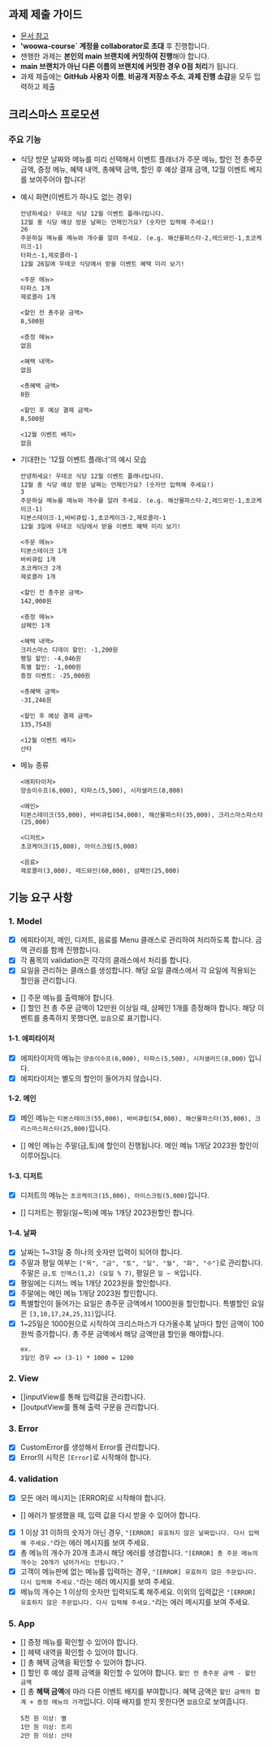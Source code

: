 ## 과제 제출 가이드 
- [문서 참고](https://docs.google.com/document/d/1cmg0VpPkuvdaetxwp4hnyyFC_G-1f2Gr8nIDYIWcKC8/preview)
- **'woowa-course` 계정을 collaborator로 초대** 후 진행합니다.
- 잰행한 과제는 **본인의 main 브랜치에 커밋하여 진행**해야 합니다. 
-  **main 브랜치가 아닌 다른 이름의 브랜치에 커밋한 경우 0점 처리**가 됩니다. 
- 과제 제출에는 **GitHub 사용자 이름**, **비공개 저장소 주소**, **과제 진행 소감**을 모두 입력하고 제출

## 크리스마스 프로모션
### 주요 기능 
- 식당 방문 날짜와 메뉴를 미리 선택해서 이벤트 플래너가 주문 메뉴, 할인 전 총주문 금액, 증정 메뉴, 혜택 내역, 총혜택 금액, 할인 후 예상 결재 금액, 12월 이벤트 베지를 보여주어야 합니다!

- 예시 화면(이벤트가 하나도 없는 경우)
    ```
    안녕하세요! 우테코 식당 12월 이벤트 플래너입니다.
    12월 중 식당 예상 방문 날짜는 언제인가요? (숫자만 입력해 주세요!)
    26 
    주문하실 메뉴를 메뉴와 개수를 알려 주세요. (e.g. 해산물파스타-2,레드와인-1,초코케이크-1)
    타파스-1,제로콜라-1 
    12월 26일에 우테코 식당에서 받을 이벤트 혜택 미리 보기!
    
    <주문 메뉴>
    타파스 1개
    제로콜라 1개

    <할인 전 총주문 금액>
    8,500원
    
    <증정 메뉴>
    없음
    
    <혜택 내역>
    없음
    
    <총혜택 금액>
    0원
    
    <할인 후 예상 결제 금액>
    8,500원
    
    <12월 이벤트 배지>
    없음
    ```

- 기대한는 '12월 이벤트 플래너'의 예시 모습
    ```
    안녕하세요! 우테코 식당 12월 이벤트 플래너입니다.
    12월 중 식당 예상 방문 날짜는 언제인가요? (숫자만 입력해 주세요!)
    3
    주문하실 메뉴를 메뉴와 개수를 알려 주세요. (e.g. 해산물파스타-2,레드와인-1,초코케이크-1)
    티본스테이크-1,바비큐립-1,초코케이크-2,제로콜라-1
    12월 3일에 우테코 식당에서 받을 이벤트 혜택 미리 보기!
    
    <주문 메뉴>
    티본스테이크 1개
    바비큐립 1개
    초코케이크 2개
    제로콜라 1개
    
    <할인 전 총주문 금액>
    142,000원
    
    <증정 메뉴>
    샴페인 1개
    
    <혜택 내역>
    크리스마스 디데이 할인: -1,200원
    평일 할인: -4,046원
    특별 할인: -1,000원
    증정 이벤트: -25,000원
    
    <총혜택 금액>
    -31,246원
    
    <할인 후 예상 결제 금액>
    135,754원
    
    <12월 이벤트 배지>
    산타
    ```

- 메뉴 종류
    ```
    <애피타이저>
    양송이수프(6,000), 타파스(5,500), 시저샐러드(8,000)

    <메인>
    티본스테이크(55,000), 바비큐립(54,000), 해산물파스타(35,000), 크리스마스파스타(25,000)

    <디저트>
    초코케이크(15,000), 아이스크림(5,000)

    <음료>
    제로콜라(3,000), 레드와인(60,000), 샴페인(25,000)
    ```

## 기능 요구 사항 

### 1. Model
- [x] 에피타이저, 메인, 디저트, 음료를 Menu 클래스로 관리하여 처리하도록 합니다. 금액 관리를 함께 진행합니다. 
- [X] 각 품목의 validation은 각각의 클래스에서 처리를 합니다. 
- [x] 요일을 관리하는 클래스를 생성합니다. 해당 요일 클래스에서 각 요일에 적용되는 할인을 관리합니다.
- [] 주문 메뉴를 출력해야 합니다.
- [] 할인 전 총 주문 금액이 12만원 이상일 때, 샴페인 1개를 증정해야 합니다. 해당 이벤트를 충족하지 못했다면, `없음`으로 표기합니다. 

#### 1-1. 에피타이저
- [x] 에피타이저의 메뉴는 `양송이수프(6,000), 타파스(5,500), 시저샐러드(8,000)` 입니다. 
- [x] 에피타이저는 별도의 할인이 들어가지 않습니다. 

#### 1-2. 메인 
- [x] 메인 메뉴는 `티본스테이크(55,000), 바비큐립(54,000), 해산물파스타(35,000), 크리스마스파스타(25,000)`입니다.
- [] 메인 메뉴는 주말(금,토)에 할인이 진행됩니다. 메인 메뉴 1개당 2023원 할인이 이루어집니다.

#### 1-3. 디저트
- [x] 디저트의 메뉴는 `초코케이크(15,000), 아이스크림(5,000)`입니다. 
- [] 디저트는 평일(일~목)에 메뉴 1개당 2023원할인 합니다. 

#### 1-4. 날짜
- [x] 날짜는 1~31일 중 하나의 숫자만 입력이 되어야 합니다. 
- [x] 주말과 평일 여부는 `["목", "금", "토", "일", "월", "화", "수"]`로 관리합니다. 
주말은 `금,토 인덱스(1,2) (요일 % 7)`, 평일은 `일 ~ 목`입니다.
- [x] 평일에는 디저느 메뉴 1개당 2023원을 할인합니다. 
- [x] 주말에는 메인 메뉴 1개당 2023원 할인합니다.
- [x] 특별할인이 들어가는 요일은 총주문 금액에서 1000원을 할인합니다.
특별할인 요일은 `[3,10,17,24,25,31]`입니다. 
- [x] 1~25일은 1000원으로 시작하여 크리스마스가 다가올수록 날마다 할인 금액이 100원씩 증가합니다. 총 주문 금액에서 해당 금액만큼 할인을 해야합니다. 
    ```
    ex.
    3일인 경우 => (3-1) * 1000 = 1200
    ```

### 2. View
- []inputView를 통해 입력값을 관리합니다. 
- []outputView를 통해 출력 구문을 관리합니다. 

### 3. Error
- [x] CustomError를 생성해서 Error를 관리합니다. 
- [x] Error의 시작은 `[Error]`로 시작해야 합니다.

### 4. validation 
- [x] 모든 에러 메시지는 [ERROR]로 시작해야 합니다.
- [] 에러가 발생했을 때, 입력 값을 다시 받을 수 있어야 합니다. 
- [x] 1 이상 31 이하의 숫자가 아닌 경우, `"[ERROR] 유효하지 않은 날짜입니다. 다시 입력해 주세요."`라는 에러 메시지를 보여 주세요.
- [x] 총 메뉴의 개수가 20개 초과시 해당 에러를 생겅합니다. `"[ERROR] 총 주문 메뉴의 개수는 20개가 넘어가서는 안됩니다."`
- [x] 고객이 메뉴판에 없는 메뉴를 입력하는 경우, `"[ERROR] 유효하지 않은 주문입니다. 다시 입력해 주세요."`라는 에러 메시지를 보여 주세요.
- [x] 메뉴의 개수는 1 이상의 숫자만 입력되도록 해주세요. 이외의 입력값은 `"[ERROR] 유효하지 않은 주문입니다. 다시 입력해 주세요."`라는 에러 메시지를 보여 주세요.

### 5. App
- [] 증정 메뉴를 확인할 수 있어야 합니다.
- [] 헤택 내역을 확인할 수 있어야 합니다. 
- [] 총 혜택 금액을 확인할 수 있어야 합니다. 
- [] 할인 후 예상 결제 금액을 확인할 수 있어야 합니다.  `할인 전 총주문 금액 - 할인 금액`
- [] 총 **혜택 금액**에 따라 다른 이벤트 배지를 부여합니다. 혜택 금액은 `할인 금액의 합계 + 증정 메뉴의 가격`입니다. 이때 배지를 받지 못한다면 `없음`으로 보여줍니다.
    ```
    5천 원 이상: 별
    1만 원 이상: 트리
    2만 원 이상: 산타
    ```
